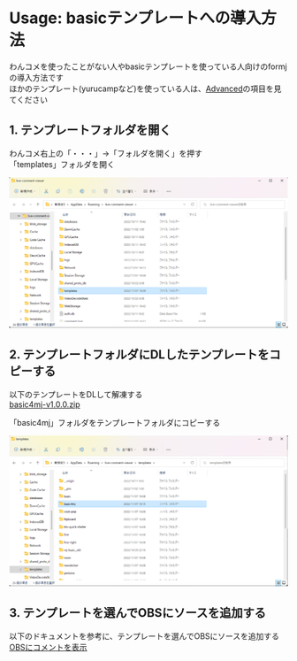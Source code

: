 # Usage: basicテンプレートへの導入方法

わんコメを使ったことがない人やbasicテンプレートを使っている人向けのformjの導入方法です  
ほかのテンプレート(yurucampなど)を使っている人は、[Advanced](./advanced.md)の項目を見てください

## 1. テンプレートフォルダを開く

わんコメ右上の「・・・」→「フォルダを開く」を押す  
「templates」フォルダを開く

![](./images/usage1.png)

## 2. テンプレートフォルダにDLしたテンプレートをコピーする

以下のテンプレートをDLして解凍する  
[basic4mj-v1.0.0.zip](https://github.com/yuarasino/onecomme-formj/releases/download/v1.0.0/basic4mj-v1.0.0.zip)

「basic4mj」フォルダをテンプレートフォルダにコピーする  

![](./images/usage2.png)

## 3. テンプレートを選んでOBSにソースを追加する

以下のドキュメントを参考に、テンプレートを選んでOBSにソースを追加する  
[OBSにコメントを表示](https://onecomme.com/docs/guide/template)
